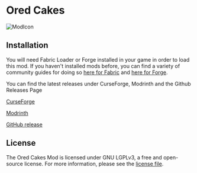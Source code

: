 # Ored Cakes
![ModIcon](https://github.com/UnlikePaladin/ored-cakes/blob/main/src/main/resources/assets/oredcakes/ored_cakes.png?raw=true)

## Installation

You will need Fabric Loader or Forge installed in your game in order to load this mod. If you haven't installed mods before, you can find a variety of community guides for doing so [here for Fabric](https://fabricmc.net/wiki/install) and [here for Forge](https://www.wikihow.com/Install-Minecraft-Forge).

You can find the latest releases under CurseForge, Modrinth and the Github Releases Page

[CurseForge](https://www.curseforge.com/minecraft/mc-mods/ored-cakes)

[Modrinth](https://modrinth.com/mod/ored-cakes)

[GitHub release](https://github.com/UnlikePaladin/ored-cakes/releases)

## License

The Ored Cakes Mod is licensed under GNU LGPLv3, a free and open-source license. For more information, please see the [license file](LICENSE.txt).